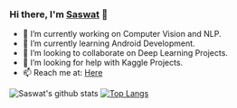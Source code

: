 ### Hi there, I'm [Saswat](https://twitter.com/saswat_sarangi) 👋




- 🔭 I’m currently working on Computer Vision and NLP.
- 🌱 I’m currently learning Android Development.
- 👯 I’m looking to collaborate on Deep Learning Projects.
- 🤔 I’m looking for help with Kaggle Projects.
- 📫 Reach me at: [Here](https://www.linkedin.com/in/saswat-sarangi/)


![Saswat's github stats](https://github-readme-stats.vercel.app/api?username=SAZZZO99&theme=chartreuse-dark&show_icons=true&hide=issues,contribs)
[![Top Langs](https://github-readme-stats.vercel.app/api/top-langs/?username=SAZZZO99&layout=compact&theme=chartreuse-dark&show_icons=true)](https://github.com/anuraghazra/github-readme-stats)



